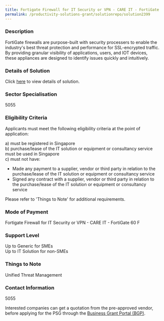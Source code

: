 ```yaml
---
title: Fortigate Firewall for IT Security or VPN - CARE IT - FortiGate 60 F
permalink: /productivity-solutions-grant/solutionrepo/solution2399
---
```


### Description

FortiGate firewalls are purpose-built with security processers to enable the industry's best threat protection and performance for SSL-encrypted traffic. By providing granular visibility of applications, users, and IOT devices, these appliances are designed to identify issues quickly and intuitively.

### Details of Solution

Click <a href='Computer Analysts and Recovery Experts Pte Ltd' target='_blank' rel='noopener'>here</a> to view details of solution.

### Sector Specialisation

 5055 

### Eligibility Criteria

Applicants must meet the following eligibility criteria at the point of application:

a) must be registered in Singapore <br>
b) purchase/lease of the IT solution or equipment or consultancy service must be used in Singapore <br>
c) must not have:
- Made any payment to a supplier, vendor or third party in relation to the purchase/lease of the IT solution or equipment or consultancy service
- Signed any contract with a supplier, vendor or third party in relation to the purchase/lease of the IT solution or equipment or consultancy service

Please refer to 'Things to Note' for additional requirements.

### Mode of Payment
Fortigate Firewall for IT Security or VPN - CARE IT - FortiGate 60 F

### Support Level
Up to Generic for SMEs <br>
Up to IT Solution for non-SMEs

### Things to Note
Unified Threat Management

### Contact Information
5055

Interested companies can get a quotation from the pre-approved vendor, before applying for the PSG through the <a target='_blank' rel='noopener' href='https://www.businessgrants.gov.sg/'>Business Grant Portal (BGP)</a>.

